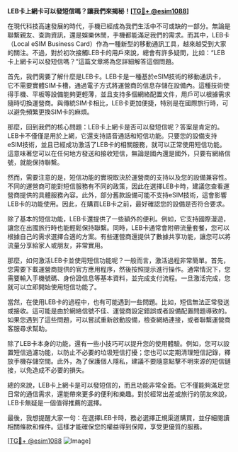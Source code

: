 **LEB卡上網卡可以發短信嗎？讓我們來揭秘！[[TG💪+ @esim1088](https://t.me/s/esim1088)]**

在現代科技高速發展的時代，手機已經成為我們生活中不可或缺的一部分。無論是聯繫親友、查詢資訊，還是娛樂休閒，手機都能滿足我們的需求。而其中，LEB卡（Local eSIM Business Card）作為一種新型的移動通訊工具，越來越受到大家的關注。不過，對於初次接觸LEB卡的用戶來說，總會有許多疑問，比如：“LEB卡上網卡可以發短信嗎？”這篇文章將為您詳細解答這個問題。

首先，我們需要了解什麼是LEB卡。LEB卡是一種基於eSIM技術的移動通訊卡，它不需要實體SIM卡槽，通過電子方式將運營商的信息存儲在設備內。這種技術使得手機、平板等設備能夠更輕薄，並且支持多個網絡配置文件，用戶可以根據需求隨時切換運營商。與傳統SIM卡相比，LEB卡更加便捷，特別是在國際旅行時，可以避免頻繁更換SIM卡的麻煩。

那麼，回到我們的核心問題：LEB卡上網卡是否可以發短信呢？答案是肯定的。LEB卡不僅僅是用於上網，它還支持語音通話和短信功能。只要您的設備支持eSIM技術，並且已經成功激活了LEB卡的相關服務，就可以正常使用短信功能。這意味著您可以在任何地方發送和接收短信，無論是國內還是國外，只要有網絡信號，就能保持聯繫。

然而，需要注意的是，短信功能的實現取決於運營商的支持以及您的設備兼容性。不同的運營商可能對短信服務有不同的政策，因此在選擇LEB卡時，建議您查看運營商提供的具體服務內容。此外，部分舊款設備可能不支持eSIM技術，這會影響LEB卡的功能使用。因此，在購買LEB卡之前，最好確認您的設備是否符合要求。

除了基本的短信功能，LEB卡還提供了一些額外的便利。例如，它支持國際漫遊，讓您在出國旅行時也能輕鬆保持聯繫。同時，LEB卡通常會附帶流量套餐，您可以根據自己的需求選擇合適的方案。有些運營商還提供了數據共享功能，讓您可以將流量分享給家人或朋友，非常實用。

那麼，如何激活LEB卡並使用短信功能呢？一般而言，激活過程非常簡單。首先，您需要下載運營商提供的官方應用程序，然後按照提示進行操作。通常情況下，您需要輸入手機號碼、身份證信息等基本資料，並完成支付流程。一旦激活完成，您就可以立即開始使用短信功能了。

當然，在使用LEB卡的過程中，也有可能遇到一些問題。比如，短信無法正常發送或接收。這可能是由於網絡信號不佳、運營商設定錯誤或者設備配置問題導致的。如果您遇到了這些問題，可以嘗試重新啟動設備，檢查網絡連接，或者聯繫運營商客服尋求幫助。

除了LEB卡本身的功能，還有一些小技巧可以提升您的使用體驗。例如，您可以設置短信過濾功能，以防止不必要的垃圾短信打擾；您也可以定期清理短信記錄，釋放手機存儲空間。此外，為了保護個人隱私，建議不要隨意點擊不明來源的短信鏈接，以免造成不必要的損失。

總的來說，LEB卡上網卡是可以發短信的，而且功能非常全面。它不僅能夠滿足您日常的通信需求，還能帶來更多的便利和樂趣。對於經常出差或旅行的朋友來說，LEB卡無疑是一個值得推薦的選擇。

最後，我想提醒大家一句：在選擇LEB卡時，務必選擇正規渠道購買，並仔細閱讀相關條款和條件。這樣才能確保您的權益得到保障，享受更優質的服務。

[[TG💪+ @esim1088](https://t.me/s/esim1088) ![Image](https://i.postimg.cc/4NQfJmqS/Snipaste-2025-05-13-00-14-12.png)]